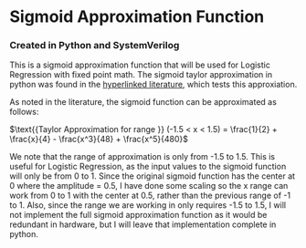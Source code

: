 # Sigmoid Approximation Function
### Created in Python and SystemVerilog

This is a sigmoid approximation function that will be used for Logistic Regression with fixed point math. The sigmoid taylor approximation in python was found in the [hyperlinked literature](https://www.researchgate.net/publication/281806053_An_application_of_multilayer_neural_network_on_hepatitis_disease_diagnosis_using_approximations_of_sigmoid_activation_function#pf5), which tests this approxiation.

As noted in the literature, the sigmoid function can be approximated as follows:

$\text{{Taylor Approximation for range }} (-1.5 < x < 1.5) = \frac{1}{2} + \frac{x}{4} - \frac{x^3}{48} + \frac{x^5}{480}$


We note that the range of approximation is only from -1.5 to 1.5. This is useful for Logistic Regression, as the input values to the sigmoid function will only be from 0 to 1. Since the original sigmoid function has the center at 0 where the amplitude = 0.5, I have done some scaling so the x range can work from 0 to 1 with the center at 0.5, rather than the previous range of -1 to 1.
Also, since the range we are working in only requires -1.5 to 1.5, I will not implement the full sigmoid approximation function as it would be redundant in hardware, but I will leave that implementation complete in python.

